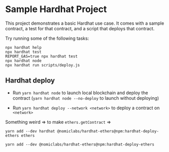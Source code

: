 # Sample Hardhat Project

This project demonstrates a basic Hardhat use case. It comes with a sample contract, a test for that contract, and a script that deploys that contract.

Try running some of the following tasks:

```shell
npx hardhat help
npx hardhat test
REPORT_GAS=true npx hardhat test
npx hardhat node
npx hardhat run scripts/deploy.js
```

## Hardhat deploy

* Run `yarn hardhat node` to launch local blockchain and deploy the contract (`yarn hardhat node --no-deploy` to launch without deploying)

* Run `yarn hardhat deploy --network <network>` to deploy a contract on `<network>`

Something weird => to make `ethers.getContract` => 

```
yarn add --dev hardhat @nomiclabs/hardhat-ethers@npm:hardhat-deploy-ethers ethers
```

```
yarn add --dev @nomiclabs/hardhat-ethers@npm:hardhat-deploy-ethers
```
